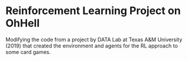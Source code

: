# Reinforcement Learning Project on OhHell

Modifying the code from a project by DATA Lab at Texas A&M University (2019) that created the environment and agents for the RL approach to some card games.  